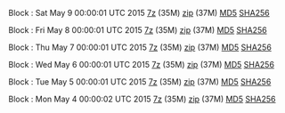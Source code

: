 Block : Sat May  9 00:00:01 UTC 2015 [7z](https://transfer.sh/16ylvj/bootstrap.dat.20150509.7z) (35M) [zip](https://transfer.sh/F4Kk2/bootstrap.dat.20150509.zip) (37M) [MD5](https://transfer.sh/eJNVu/md5.txt) [SHA256](https://transfer.sh/1cmAJ1/sha256.txt)

Block : Fri May  8 00:00:01 UTC 2015 [7z](https://transfer.sh/YBlgr/bootstrap.dat.20150508.7z) (35M) [zip](https://transfer.sh/19R6N4/bootstrap.dat.20150508.zip) (37M) [MD5](https://transfer.sh/o6ziB/md5.txt) [SHA256](https://transfer.sh/1gS2H0/sha256.txt)

Block : Thu May  7 00:00:01 UTC 2015 [7z](https://transfer.sh/13pps/bootstrap.dat.20150507.7z) (35M) [zip](https://transfer.sh/dyfmz/bootstrap.dat.20150507.zip) (37M) [MD5](https://transfer.sh/HHKgO/md5.txt) [SHA256](https://transfer.sh/yrmEd/sha256.txt)

Block : Wed May  6 00:00:01 UTC 2015 [7z](https://transfer.sh/epTs4/bootstrap.dat.20150506.7z) (35M) [zip](https://transfer.sh/pUb0X/bootstrap.dat.20150506.zip) (37M) [MD5](https://transfer.sh/P2Xz0/md5.txt) [SHA256](https://transfer.sh/ng32m/sha256.txt)

Block : Tue May  5 00:00:01 UTC 2015 [7z](https://transfer.sh/k51XK/bootstrap.dat.20150505.7z) (35M) [zip](https://transfer.sh/8PPHA/bootstrap.dat.20150505.zip) (37M) [MD5](https://transfer.sh/Y83r/md5.txt) [SHA256](https://transfer.sh/3fuuo/sha256.txt)

Block : Mon May  4 00:00:02 UTC 2015 [7z](https://transfer.sh/odAGw/bootstrap.dat.20150504.7z) (35M) [zip](https://transfer.sh/EILx9/bootstrap.dat.20150504.zip) (37M) [MD5](https://transfer.sh/SRDuI/md5.txt) [SHA256](https://transfer.sh/Xmfl8/sha256.txt)
